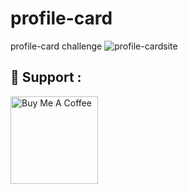 # profile-card
profile-card challenge
![profile-cardsite](https://user-images.githubusercontent.com/42550296/124302212-85acf900-db7e-11eb-8888-26bf8f33d58e.jpeg)

## :sparkling_heart: Support :

<a href="https://www.buymeacoffee.com/rushikeshm" target="_blank"><img src="https://cdn.buymeacoffee.com/buttons/lato-orange.png" alt="Buy Me A Coffee" width="140px" heigh="50px" ></a>
